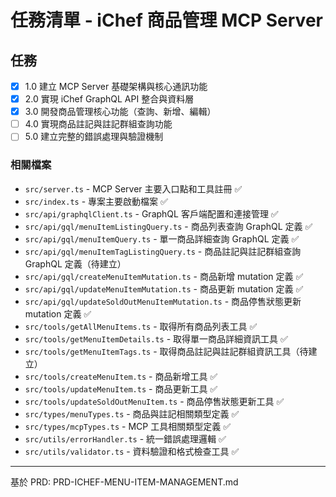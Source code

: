 # 任務清單 - iChef 商品管理 MCP Server

## 任務

- [x] 1.0 建立 MCP Server 基礎架構與核心通訊功能
- [x] 2.0 實現 iChef GraphQL API 整合與資料層
- [x] 3.0 開發商品管理核心功能（查詢、新增、編輯）
- [ ] 4.0 實現商品註記與註記群組查詢功能
- [ ] 5.0 建立完整的錯誤處理與驗證機制

### 相關檔案

- `src/server.ts` - MCP Server 主要入口點和工具註冊 ✅
- `src/index.ts` - 專案主要啟動檔案 ✅
- `src/api/graphqlClient.ts` - GraphQL 客戶端配置和連接管理 ✅
- `src/api/gql/menuItemListingQuery.ts` - 商品列表查詢 GraphQL 定義 ✅
- `src/api/gql/menuItemQuery.ts` - 單一商品詳細查詢 GraphQL 定義 ✅
- `src/api/gql/menuItemTagListingQuery.ts` - 商品註記與註記群組查詢 GraphQL 定義（待建立）
- `src/api/gql/createMenuItemMutation.ts` - 商品新增 mutation 定義 ✅
- `src/api/gql/updateMenuItemMutation.ts` - 商品更新 mutation 定義 ✅
- `src/api/gql/updateSoldOutMenuItemMutation.ts` - 商品停售狀態更新 mutation 定義 ✅
- `src/tools/getAllMenuItems.ts` - 取得所有商品列表工具 ✅
- `src/tools/getMenuItemDetails.ts` - 取得單一商品詳細資訊工具 ✅
- `src/tools/getMenuItemTags.ts` - 取得商品註記與註記群組資訊工具（待建立）
- `src/tools/createMenuItem.ts` - 商品新增工具 ✅
- `src/tools/updateMenuItem.ts` - 商品更新工具 ✅
- `src/tools/updateSoldOutMenuItem.ts` - 商品停售狀態更新工具 ✅
- `src/types/menuTypes.ts` - 商品與註記相關類型定義 ✅
- `src/types/mcpTypes.ts` - MCP 工具相關類型定義 ✅
- `src/utils/errorHandler.ts` - 統一錯誤處理邏輯 ✅
- `src/utils/validator.ts` - 資料驗證和格式檢查工具 ✅

---

基於 PRD: PRD-ICHEF-MENU-ITEM-MANAGEMENT.md
